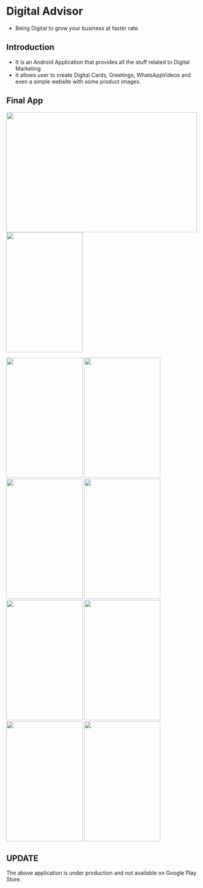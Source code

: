 # Digital Advisor

 - Being Digital to grow your business at faster rate.

## Introduction

- It is an Android Application that provides all the stuff related to Digital Marketing
- It allows user to create Digital Cards, Greetings, WhatsAppVideos and even a simple website with some product images.

## Final App
<img src=https://i.ibb.co/6YcBDDb/20210206-174653.jpg width="500" height="315"> <img src=https://i.ibb.co/6bpMTPf/tia1767129093.png width="200" height="315">

 <img src="https://i.ibb.co/vVZ6yn4/Screenshot-20230110-030428-2.png"  width="200" height="315"> <img src="https://i.ibb.co/q9XssY3/tia368254829.png" width="200" height="315">
<img src="https://i.ibb.co/nDbCB0M/tia1425152290.png" width="200" height="315"> <img src="https://i.ibb.co/qxhWnwK/Screenshot-20230110-024817-2.png" width="200" height="315">
<img src="https://i.ibb.co/Ybxb8nz/Screenshot-20230110-023632-2.png" width="200" height="315"> <img src="https://i.ibb.co/PwKQvY9/Screenshot-20230110-023337-2.png" width="200" height="315"> <img src="https://i.ibb.co/TrD0KGH/Screenshot-20230110-023722-2.png"  width="200" height="315"> <img src="https://i.ibb.co/PwKQvY9/Screenshot-20230110-023337-2.png" width="200" height="315">


## **UPDATE** 
The above application is under production and not available on Google Play Store.

